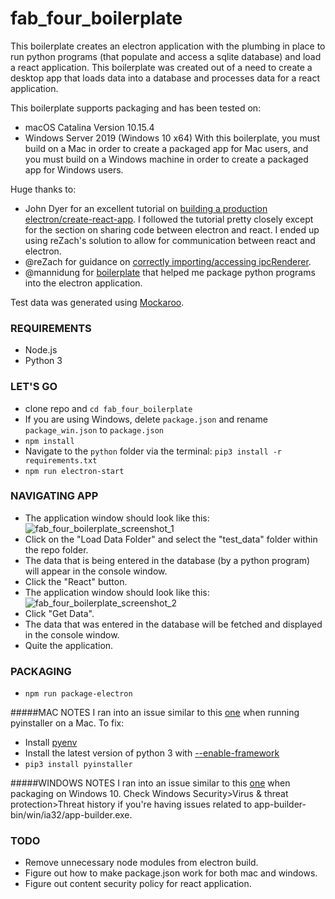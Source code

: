 # fab_four_boilerplate
This boilerplate creates an electron application with the plumbing in place to
run python programs (that populate and access a sqlite database) and load a react application.
This boilerplate was created out of a need to create a desktop app that loads data
into a database and processes data for a react application.  

This boilerplate supports packaging and has been tested on:
* macOS Catalina Version 10.15.4
* Windows Server 2019 (Windows 10 x64)
With this boilerplate, you must build on a Mac in order to create a packaged app for Mac users, and you must build on a Windows machine in order to create a packaged app for Windows users.

Huge thanks to:
* John Dyer for an excellent tutorial on [building a production electron/create-react-app](https://medium.com/@johndyer24/building-a-production-electron-create-react-app-application-with-shared-code-using-electron-builder-c1f70f0e2649). I followed the tutorial pretty closely except for the section on sharing code between electron and react. I ended up using reZach's solution to allow for communication between react and electron.
* @reZach for guidance on [correctly importing/accessing ipcRenderer](https://github.com/electron/electron/issues/9920#issuecomment-575839738).
* @mannidung for [boilerplate](https://mannidung.github.io/posts/electron-python-boilerplate/) that helped me package python programs into the electron application.

Test data was generated using [Mockaroo](https://www.mockaroo.com/).

### REQUIREMENTS
* Node.js
* Python 3

### LET'S GO
* clone repo and `cd fab_four_boilerplate`
* If you are using Windows, delete `package.json` and rename `package_win.json` to `package.json`
* `npm install`
* Navigate to the `python` folder via the terminal: `pip3 install -r requirements.txt`
* `npm run electron-start`

### NAVIGATING APP
* The application window should look like this:
![fab_four_boilerplate_screenshot_1](https://github.com/chenc17/fab_four_boilerplate/blob/master/readme_images/fab_four_boilerplate_screenshot_1)
* Click on the "Load Data Folder" and select the "test_data" folder within the repo folder.
* The data that is being entered in the database (by a python program) will appear in the console window.
* Click the "React" button.
* The application window should look like this:
![fab_four_boilerplate_screenshot_2](https://github.com/chenc17/fab_four_boilerplate/blob/master/readme_images/fab_four_boilerplate_screenshot_2)
* Click "Get Data".
* The data that was entered in the database will be fetched and displayed in the console window.
* Quite the application.

### PACKAGING
* `npm run package-electron`

#####MAC NOTES
I ran into an issue similar to this [one](https://github.com/pyenv/pyenv/issues/1095#issue-295829869) when running pyinstaller on a Mac. To fix:
* Install [pyenv](https://github.com/pyenv/pyenv#homebrew-on-macos)
* Install the latest version of python 3 with [--enable-framework](https://github.com/pyenv/pyenv/issues/1095#issuecomment-378166303)
* `pip3 install pyinstaller`

#####WINDOWS NOTES
I ran into an issue similar to this [one](https://github.com/electron-userland/electron-builder/issues/4886#issue-602577163) when packaging on Windows 10. Check Windows Security>Virus & threat protection>Threat history if you're having issues related to app-builder-bin/win/ia32/app-builder.exe.

### TODO
* Remove unnecessary node modules from electron build.
* Figure out how to make package.json work for both mac and windows.
* Figure out content security policy for react application. 
